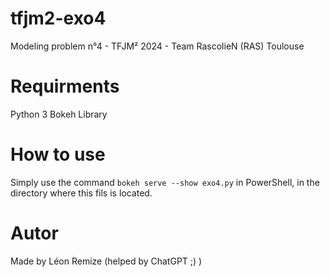 # tfjm2-exo4
Modeling problem n°4  - TFJM² 2024 - Team RascolieN (RAS) Toulouse

# Requirments
Python 3
Bokeh Library

# How to use
Simply use the command `bokeh serve --show exo4.py` in PowerShell, in the directory where this fils is located.

# Autor
Made by Léon Remize (helped by ChatGPT ;) )
